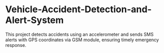 # Vehicle-Accident-Detection-and-Alert-System
This project detects accidents using an accelerometer and sends SMS alerts with GPS coordinates via GSM module, ensuring timely emergency response.
